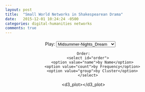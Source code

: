 ```yaml
---
layout: post
title:  "Small World Networks in Shakespearean Drama"
date:   2015-12-01 10:24:24 -0500
categories: digital-humanities networks
comments: true
---
```


<style>      
    d3_plot {
      font-size: 80%;
    }
    body.svg {
      margin-left: 0px;
    }
    .background {
      fill: #eee;
    }
    line {
      stroke: #fff;
    }
    text.active {
      fill: red;
    }
    .selection-menu {
      text-align:center;
    }  
    .play-menu {
      margin-right: 20px;
    }
</style>

<script type="text/javascript" src="https://s3.amazonaws.com/duhaime-shakespeare/js/d3.v2.min.js?2.8.1"></script>
<script type="text/javascript" src="https://s3.amazonaws.com/duhaime-shakespeare/js/jquery-1.7.2.min.js"></script>

<aside class="selection-menu" style="margin-top:20px;">
    <p>Play:
       <select class="play-menu form-group select-wrapper form-control" id="selected_json">
            <option value="'https://s3.amazonaws.com/duhaime-shakespeare/folger/MND.json'">Midsummer-Nights_Dream</option>
            <option value="'https://s3.amazonaws.com/duhaime-shakespeare/folger/AWW.json'">Alls_Well</option>
            <option value="'https://s3.amazonaws.com/duhaime-shakespeare/folger/Ant.json'">Antony_And_Cleopatra</option>
            <option value="'https://s3.amazonaws.com/duhaime-shakespeare/folger/Cor.json'">Coriolanus</option>
            <option value="'https://s3.amazonaws.com/duhaime-shakespeare/folger/Cym.json'">Cymbeline</option>
            <option value="'https://s3.amazonaws.com/duhaime-shakespeare/folger/Ham.json'">Hamlet</option>
            <option value="'https://s3.amazonaws.com/duhaime-shakespeare/folger/JC.json'">Julius_Caesar</option>
            <option value="'https://s3.amazonaws.com/duhaime-shakespeare/folger/Lr.json'">King_Lear</option>
            <option value="'https://s3.amazonaws.com/duhaime-shakespeare/folger/LLL.json'">Loves_Labours_Lost</option>
            <option value="'https://s3.amazonaws.com/duhaime-shakespeare/folger/Mac.json'">Macbeth</option>
            <option value="'https://s3.amazonaws.com/duhaime-shakespeare/folger/MM.json'">Measure_For_Measure</option>
            <option value="'https://s3.amazonaws.com/duhaime-shakespeare/folger/Ado.json'">Much_Ado</option>
            <option value="'https://s3.amazonaws.com/duhaime-shakespeare/folger/Oth.json'">Othello</option>
            <option value="'https://s3.amazonaws.com/duhaime-shakespeare/folger/Per.json'">Pericles</option>
            <option value="'https://s3.amazonaws.com/duhaime-shakespeare/folger/Rom.json'">Romeo_And_Juliet</option>
            <option value="'https://s3.amazonaws.com/duhaime-shakespeare/folger/Err.json'">Comedy_Of_Errors</option>
            <option value="'https://s3.amazonaws.com/duhaime-shakespeare/folger/Jn.json'">King_John</option>
            <option value="'https://s3.amazonaws.com/duhaime-shakespeare/folger/MV.json'">Merchant_Of_Venice</option>
            <option value="'https://s3.amazonaws.com/duhaime-shakespeare/folger/Wiv.json'">Merry_Wives_Of_Windsor</option>
            <option value="'https://s3.amazonaws.com/duhaime-shakespeare/folger/Shr.json'">Taming_Of_The_Shrew</option>
            <option value="'https://s3.amazonaws.com/duhaime-shakespeare/folger/Tmp.json'">Tempest</option>
            <option value="'https://s3.amazonaws.com/duhaime-shakespeare/folger/TGV.json'">Two_Gentlemen_Of_Verona</option>
            <option value="'https://s3.amazonaws.com/duhaime-shakespeare/folger/TNK.json'">Two_Noble_Kinsmen</option>
            <option value="'https://s3.amazonaws.com/duhaime-shakespeare/folger/WT.json'">Winters_Tale</option>
            <option value="'https://s3.amazonaws.com/duhaime-shakespeare/folger/Tim.json'">Timon_Of_Athens</option>
            <option value="'https://s3.amazonaws.com/duhaime-shakespeare/folger/Tit.json'">Titus_Andronicus</option>
            <option value="'https://s3.amazonaws.com/duhaime-shakespeare/folger/Tro.json'">Troilus_And_Cressida</option>
            <option value="'https://s3.amazonaws.com/duhaime-shakespeare/folger/TN.json'">Twelfth_Night</option>
            <option value="'https://s3.amazonaws.com/duhaime-shakespeare/folger/R2.json'">King_Richard_II</option>
            <option value="'https://s3.amazonaws.com/duhaime-shakespeare/folger/R3.json'">King_Richard_III</option>
            <option value="'https://s3.amazonaws.com/duhaime-shakespeare/folger/1H4.json'">Henry_IV_i</option>
            <option value="'https://s3.amazonaws.com/duhaime-shakespeare/folger/2H4.json'">Henry_IV_ii</option>
            <option value="'https://s3.amazonaws.com/duhaime-shakespeare/folger/H5.json'">King_Henry_V</option>
            <option value="'https://s3.amazonaws.com/duhaime-shakespeare/folger/1H6.json'">Henry_VI_i</option>
            <option value="'https://s3.amazonaws.com/duhaime-shakespeare/folger/2H6.json'">Henry_VI_ii</option>
            <option value="'https://s3.amazonaws.com/duhaime-shakespeare/folger/3H6.json'">Henry_VI_iii</option>
        </select>   
    
    Order:
        <select id="order">
            <option value="name">by Name</option>
            <option value="count">by Frequency</option>
            <option value="group">by Cluster</option>
        </select>


<d3_plot></d3_plot>

<script>

    function select_json(new_json) {

    var margin = {
            top: 160,
            right: 0,
            bottom: 10,
            left: 200
        },
        width = 700;
        height = 700;

    var x = d3.scale.ordinal().rangeBands([0, width]),
        z = d3.scale.linear().domain([0, 4]).clamp(true),
        c = d3.scale.category10().domain(d3.range(10));

    var svg = d3.select("d3_plot").append("svg")
        .attr("width", width + margin.left + margin.right)
        .attr("height", height + margin.top + margin.bottom)
    .attr("display", "block")
        .attr("overflow-y", "hidden")
    .style("margin-left", "-160px")
        .append("g")
        .attr("transform", "translate(" + margin.left + "," + margin.top + ")");    
    
        // Based on the user-selected input text above, make the appropriate api call and retrieve the json 
        d3.json(new_json, function(play_object) {

            console.log(new_json)

            var matrix = [],
                nodes = play_object.nodes,
                n = nodes.length;

            // Compute index per node.
            nodes.forEach(function(node, i) {
                node.index = i;
                node.count = 0;
                matrix[i] = d3.range(n).map(function(j) {
                    return {
                        x: j,
                        y: i,
                        z: 0
                    };
                });
            });

            // Convert links to matrix; count character occurrences.
            play_object.links.forEach(function(link) {
                matrix[link.source][link.target].z += link.value;
                matrix[link.target][link.source].z += link.value;
                matrix[link.source][link.source].z += link.value;
                matrix[link.target][link.target].z += link.value;
                nodes[link.source].count += link.value;
                nodes[link.target].count += link.value;
            });

            // Precompute the orders.
            var orders = {
                name: d3.range(n).sort(function(a, b) {
                    return d3.ascending(nodes[a].name, nodes[b].name);
                }),
                count: d3.range(n).sort(function(a, b) {
                    return nodes[b].count - nodes[a].count;
                }),
                group: d3.range(n).sort(function(a, b) {
                    return nodes[b].group - nodes[a].group;
                })
            };

            // The default sort order.
            x.domain(orders.name);

            svg.append("rect")
                .attr("class", "background")
                .attr("width", width)
                .attr("height", height);

            var row = svg.selectAll(".row")
                .data(matrix)
                .enter().append("g")
                .attr("class", "row")
                .attr("transform", function(d, i) {
                    return "translate(0," + x(i) + ")";
                })
                .each(row);

            row.append("line")
                .attr("x2", width);

            row.append("text")
                .attr("x", -6)
                .attr("y", x.rangeBand() / 2)
                .attr("dy", ".32em")
                .attr("text-anchor", "end")
                .text(function(d, i) {
                    return nodes[i].name;
                });

            var column = svg.selectAll(".column")
                .data(matrix)
                .enter().append("g")
                .attr("class", "column")
                .attr("transform", function(d, i) {
                    return "translate(" + x(i) + ")rotate(-90)";
                });

            column.append("line")
                .attr("x1", -width);

            column.append("text")
                .attr("x", 6)
                .attr("y", x.rangeBand() / 2)
                .attr("dy", ".32em")
                .attr("text-anchor", "start")
                .text(function(d, i) {
                    return nodes[i].name;
                });

            function row(row) {
                var cell = d3.select(this).selectAll(".cell")
                    .data(row.filter(function(d) {
                        return d.z;
                    }))
                    .enter().append("rect")
                    .attr("class", "cell")
                    .attr("x", function(d) {
                        return x(d.x);
                    })
                    .attr("width", x.rangeBand())
                    .attr("height", x.rangeBand())
                    .style("fill-opacity", function(d) {
                        return z(d.z);
                    })
                    .style("fill", function(d) {
                        return nodes[d.x].group == nodes[d.y].group ? c(nodes[d.x].group) : null;
                    })
                    .on("mouseover", mouseover)
                    .on("mouseout", mouseout);
            }

            function mouseover(p) {
                d3.selectAll(".row text").classed("active", function(d, i) {
                    return i == p.y;
                });
                d3.selectAll(".column text").classed("active", function(d, i) {
                    return i == p.x;
                });
            }

            function mouseout() {
                d3.selectAll("text").classed("active", false);
            }

            d3.select("#order").on("change", function() {
                clearTimeout(timeout);
                order(this.value);
            });

            function order(value) {
                x.domain(orders[value]);

                var t = svg.transition().duration(2500);

                t.selectAll(".row")
                    .delay(function(d, i) {
                        return x(i) * 4;
                    })
                    .attr("transform", function(d, i) {
                        return "translate(0," + x(i) + ")";
                    })
                    .selectAll(".cell")
                    .delay(function(d) {
                        return x(d.x) * 4;
                    })
                    .attr("x", function(d) {
                        return x(d.x);
                    });

                t.selectAll(".column")
                    .delay(function(d, i) {
                        return x(i) * 4;
                    })
                    .attr("transform", function(d, i) {
                        return "translate(" + x(i) + ")rotate(-90)";
                    });
            }

            var timeout = setTimeout(function() {
                order("group");
                d3.select("#order").property("selectedIndex", 2).node().focus();
            }, 50000000);
        });
    }

    // set initial json selection
    select_json("https://s3.amazonaws.com/duhaime-shakespeare/folger/MND.json");

    // handle on click event
    d3.select('#selected_json').on('change', function() {
            
            // erase old image
            d3.select("svg").remove(); 
            
            var new_json = eval(d3.select(this).property('value'));
            select_json(new_json);
        });
</script>
</p></aside>
